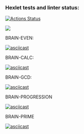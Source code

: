 ### Hexlet tests and linter status:
[![Actions Status](https://github.com/Aallyycoop/frontend-project-44/workflows/hexlet-check/badge.svg)](https://github.com/Aallyycoop/frontend-project-44/actions)

<a href="https://codeclimate.com/github/Aallyycoop/frontend-project-44/maintainability"><img src="https://api.codeclimate.com/v1/badges/f1c00526e25ff92f09fc/maintainability" /></a>

BRAIN-EVEN:

[![asciicast](https://asciinema.org/a/549605.svg)](https://asciinema.org/a/549605)

BRAIN-CALC:

[![asciicast](https://asciinema.org/a/x00oxVEZPWW1FHP9KVPGMD2w9.svg)](https://asciinema.org/a/x00oxVEZPWW1FHP9KVPGMD2w9)

BRAIN-GCD:

[![asciicast](https://asciinema.org/a/dEnHcNYpB4jxVIvwmYChNkTGM.svg)](https://asciinema.org/a/dEnHcNYpB4jxVIvwmYChNkTGM)

BRAIN-PROGRESSION

[![asciicast](https://asciinema.org/a/fWWdGCcwmU7MnrTObfEkqOnUH.svg)](https://asciinema.org/a/fWWdGCcwmU7MnrTObfEkqOnUH)

BRAIN-PRIME

[![asciicast](https://asciinema.org/a/jmvOcxhzOqTNMaCH2Ato08ygb.svg)](https://asciinema.org/a/jmvOcxhzOqTNMaCH2Ato08ygb)